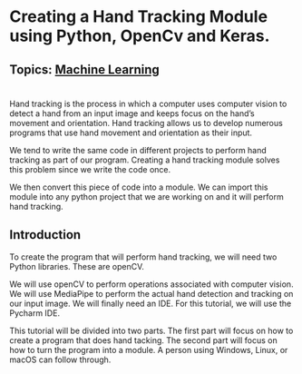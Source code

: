 # Creating a Hand Tracking Module using Python, OpenCv and Keras.

## Topics: <a href=https://https://azure.microsoft.com/ja-jp/products/machine-learning/#product-overview>Machine Learning</a>
#
Hand tracking is the process in which a computer uses computer vision to detect a hand from an input image and keeps focus on the hand’s movement and orientation. Hand tracking allows us to develop numerous programs that use hand movement and orientation as their input.

We tend to write the same code in different projects to perform hand tracking as part of our program. Creating a hand tracking module solves this problem since we write the code once.

We then convert this piece of code into a module. We can import this module into any python project that we are working on and it will perform hand tracking.

## Introduction

To create the program that will perform hand tracking, we will need two Python libraries. These are openCV.

We will use openCV to perform operations associated with computer vision. We will use MediaPipe to perform the actual hand detection and tracking on our input image. We will finally need an IDE. For this tutorial, we will use the Pycharm IDE.

This tutorial will be divided into two parts. The first part will focus on how to create a program that does hand tacking. The second part will focus on how to turn the program into a module. A person using Windows, Linux, or macOS can follow through.
